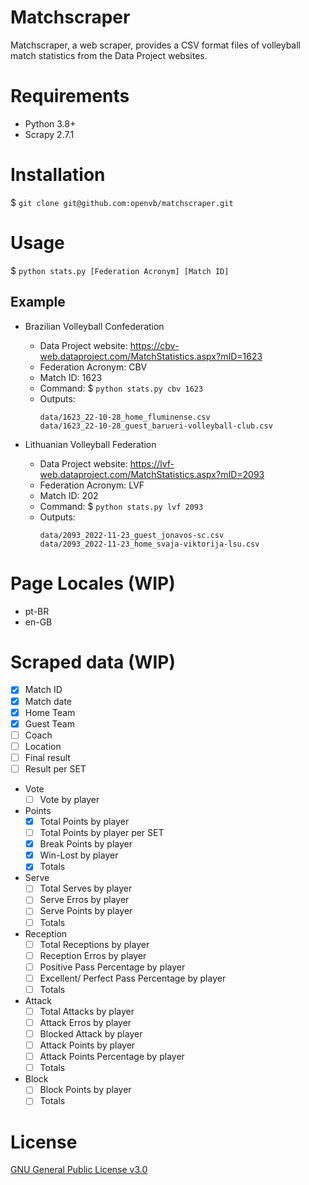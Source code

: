 # Matchscraper

Matchscraper, a web scraper, provides a CSV format files of volleyball match statistics from the Data Project websites.

# Requirements

- Python 3.8+
- Scrapy 2.7.1

# Installation

$ `git clone git@github.com:openvb/matchscraper.git`

# Usage

$ `python stats.py [Federation Acronym] [Match ID]`

## Example

- Brazilian Volleyball Confederation
    - Data Project website: https://cbv-web.dataproject.com/MatchStatistics.aspx?mID=1623
    - Federation Acronym: CBV
    - Match ID: 1623
    - Command: $ `python stats.py cbv 1623`
    - Outputs:
        ```
        data/1623_22-10-28_home_fluminense.csv
        data/1623_22-10-28_guest_barueri-volleyball-club.csv
        ```

- Lithuanian Volleyball Federation
    - Data Project website: https://lvf-web.dataproject.com/MatchStatistics.aspx?mID=2093
    - Federation Acronym: LVF
    - Match ID: 202
    - Command: $ `python stats.py lvf 2093`
    - Outputs:
        ```
        data/2093_2022-11-23_guest_jonavos-sc.csv
        data/2093_2022-11-23_home_svaja-viktorija-lsu.csv
        ```

# Page Locales (WIP)

- pt-BR
- en-GB

# Scraped data (WIP)

- [x] Match ID
- [x] Match date
- [x] Home Team
- [x] Guest Team
- [ ] Coach
- [ ] Location
- [ ] Final result
- [ ] Result per SET

- Vote
    - [ ] Vote by player
- Points
    - [x] Total Points by player
    - [ ] Total Points by player per SET
    - [x] Break Points by player
    - [x] Win-Lost by player
    - [x] Totals
- Serve
    - [ ] Total Serves by player
    - [ ] Serve Erros by player
    - [ ] Serve Points by player
    - [ ] Totals
- Reception
    - [ ] Total Receptions by player
    - [ ] Reception Erros by player
    - [ ] Positive Pass Percentage by player
    - [ ] Excellent/ Perfect Pass Percentage by player
    - [ ] Totals
- Attack
    - [ ] Total Attacks by player
    - [ ] Attack Erros by player
    - [ ] Blocked Attack by player
    - [ ] Attack Points by player
    - [ ] Attack Points Percentage by player
    - [ ] Totals
- Block
    - [ ] Block Points by player
    - [ ] Totals

# License
[GNU General Public License v3.0](https://github.com/openvb/matchscraper/blob/main/LICENSE.md)